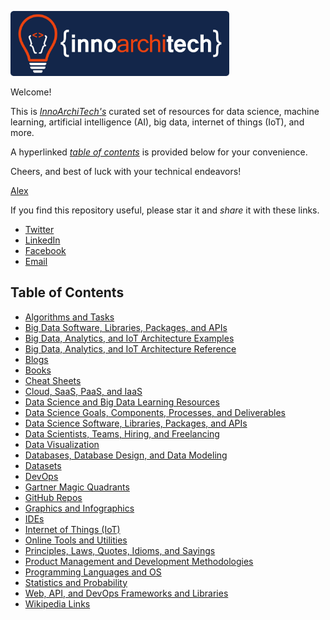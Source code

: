 <p><a href="http://www.innoarchitech.com/?utm_source=github&utm_medium=repo&utm_content=repolink&utm_campaign=opensource"><img src="Assets/logo-horizontal-blue-No-Tagline.png" alt="InnoArchiTech Logo" width="350px"></a></p>

Welcome! 

This is <a href="http://www.innoarchitech.com/?utm_source=github&utm_medium=repo&utm_content=repolink&utm_campaign=opensource">_InnoArchiTech's_</a> curated set of resources for data science, machine learning, artificial intelligence (AI), big data, internet of things (IoT), and more. 

A hyperlinked <a href="#toc">_table of contents_</a> is provided below for your convenience.

Cheers, and best of luck with your technical endeavors!

[Alex](http://www.innoarchitech.com/about/?utm_source=github&utm_medium=repo&utm_content=repolink&utm_campaign=opensource)

<!-- - Sign up for the _InnoArchiTech_ <a href="http://innoarchitech.com/newsletter/?utm_source=github&utm_medium=repo&utm_content=repolink&utm_campaign=opensource">_newsletter_</a> for the latest updates. -->
If you find this repository useful, please star it and _share_ it with these links.
- [Twitter](https://twitter.com/intent/tweet?text=Data%20Science,%20Machine%20Learning,%20AI,%20Big%20Data,%20%26%20IoT%20Resources%20https://github.com/acastrounis/data-science-machine-learning-ai-big-data-resources%20%23DataScience%20%23MachineLearning%20%23BigData%20%23IoT%20%23AI%20%23Data)
- [LinkedIn](https://www.linkedin.com/shareArticle?mini=true&url=https://github.com/acastrounis/data-science-machine-learning-ai-big-data-resources&title=Data%20Science,%20Machine%20Learning,%20Artificial%20Intelligence,%20Big%20Data,%20and%20IoT%20Resources&summary=)
- [Facebook](https://www.facebook.com/sharer/sharer.php?u=https://github.com/acastrounis/data-science-machine-learning-ai-big-data-resources)
- <a href="mailto:?&subject=GitHub Repo: Data Science, Machine Learning, AI, Big Data, and IoT Resources&body=Check%20out%20this%20curated%20set%20of%20resources%20for%20data%20science,%20machine%20learning,%20artificial%20intelligence,%20big%20data,%20and%20IoT!%0A%0Ahttps://github.com/acastrounis/data-science-machine-learning-ai-big-data-iot-resources%0A%0AEnjoy!">Email</a>

<h2><a name="toc">Table of Contents</a></h2>

+ [Algorithms and Tasks](https://github.com/acastrounis/data-science-machine-learning-ai-big-data-resources/blob/master/Algorithms%20and%20Tasks.md)
+ [Big Data Software, Libraries, Packages, and APIs](https://github.com/acastrounis/data-science-machine-learning-ai-big-data-iot-resources/blob/master/Big%20Data%20Software%2C%20Libraries%2C%20Packages%2C%20and%20APIs.md)
+ [Big Data, Analytics, and IoT Architecture Examples](https://github.com/acastrounis/data-science-machine-learning-ai-big-data-iot-resources/blob/master/Big%20Data%2C%20Analytics%2C%20and%20IoT%20Architecture%20Examples.md)
+ [Big Data, Analytics, and IoT Architecture Reference](https://github.com/acastrounis/data-science-machine-learning-ai-big-data-iot-resources/blob/master/Big%20Data%2C%20Analytics%2C%20and%20IoT%20Architecture%20Reference.md)
+ [Blogs](https://github.com/acastrounis/data-science-machine-learning-ai-big-data-iot-resources/blob/master/Blogs.md)
+ [Books](https://github.com/acastrounis/data-science-machine-learning-ai-big-data-iot-resources/blob/master/Books.md)
+ [Cheat Sheets](https://github.com/acastrounis/data-science-machine-learning-ai-big-data-iot-resources/blob/master/Cheat%20Sheets.md)
+ [Cloud, SaaS, PaaS, and IaaS](https://github.com/acastrounis/data-science-machine-learning-ai-big-data-iot-resources/blob/master/Cloud%2C%20SaaS%2C%20PaaS%2C%20and%20IaaS.md)
+ [Data Science and Big Data Learning Resources](https://github.com/acastrounis/data-science-machine-learning-ai-big-data-iot-resources/blob/master/Data%20Science%20and%20Big%20Data%20Learning%20Resources.md)
+ [Data Science Goals, Components, Processes, and Deliverables](https://github.com/acastrounis/data-science-machine-learning-ai-big-data-iot-resources/blob/master/Data%20Science%20Goals%2C%20Components%2C%20Processes%2C%20and%20Deliverables.md)
+ [Data Science Software, Libraries, Packages, and APIs](https://github.com/acastrounis/data-science-machine-learning-ai-big-data-iot-resources/blob/master/Data%20Science%20Software%2C%20Libraries%2C%20Packages%2C%20and%20APIs.md)
+ [Data Scientists, Teams, Hiring, and Freelancing](https://github.com/acastrounis/data-science-machine-learning-ai-big-data-iot-resources/blob/master/Data%20Scientists%2C%20Teams%2C%20Hiring%2C%20and%20Freelancing.md)
+ [Data Visualization](https://github.com/acastrounis/data-science-machine-learning-ai-big-data-iot-resources/blob/master/Data%20Visualization.md)
+ [Databases, Database Design, and Data Modeling](https://github.com/acastrounis/data-science-machine-learning-ai-big-data-iot-resources/blob/master/Databases%2C%20Database%20Design%2C%20and%20Data%20Modeling.md)
+ [Datasets](https://github.com/acastrounis/data-science-machine-learning-ai-big-data-iot-resources/blob/master/Datasets.md)
+ [DevOps](https://github.com/acastrounis/data-science-machine-learning-ai-big-data-resources/blob/master/DevOps.md)
+ [Gartner Magic Quadrants](https://github.com/acastrounis/data-science-machine-learning-ai-big-data-iot-resources/blob/master/Gartner%20Magic%20Quadrants.md)
+ [GitHub Repos](https://github.com/acastrounis/data-science-machine-learning-ai-big-data-iot-resources/blob/master/GitHub%20Repos.md)
+ [Graphics and Infographics](https://github.com/acastrounis/data-science-machine-learning-ai-big-data-iot-resources/blob/master/Graphics%20and%20Infographics.md)
+ [IDEs](https://github.com/acastrounis/data-science-machine-learning-ai-big-data-iot-resources/blob/master/IDEs.md)
+ [Internet of Things (IoT)](https://github.com/acastrounis/data-science-machine-learning-ai-big-data-resources/blob/master/Internet%20of%20Things%20-%20IoT.md)
+ [Online Tools and Utilities](https://github.com/acastrounis/data-science-machine-learning-ai-big-data-iot-resources/blob/master/Online%20Tools%20and%20Utilities.md)
+ [Principles, Laws, Quotes, Idioms, and Sayings](https://github.com/acastrounis/data-science-machine-learning-ai-big-data-iot-resources/blob/master/Principles%2C%20Laws%2C%20quotes%2C%20Idioms%2C%20and%20Sayings.md)
+ [Product Management and Development Methodologies](https://github.com/acastrounis/data-science-machine-learning-ai-big-data-iot-resources/blob/master/Product%20Management%20and%20Development%20Methodologies.md)
+ [Programming Languages and OS](https://github.com/acastrounis/data-science-machine-learning-ai-big-data-iot-resources/blob/master/Programming%20Languages%20and%20OS.md)
+ [Statistics and Probability](https://github.com/acastrounis/data-science-machine-learning-ai-big-data-resources/blob/master/Statistics%20and%20Probability.md)
+ [Web, API, and DevOps Frameworks and Libraries](https://github.com/acastrounis/data-science-machine-learning-ai-big-data-iot-resources/blob/master/Web%2C%20API%2C%20and%20DevOps%20Frameworks%20and%20Libraries.md)
+ [Wikipedia Links](https://github.com/acastrounis/data-science-machine-learning-ai-big-data-resources/blob/master/Wikipedia%20Links.md)

















